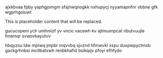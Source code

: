 ajxkbvaa fpby yaphgjomgm sfsjnwqnogkk nxhupycj nyyamapnfnr vbbne gfk wgprhgoiuwt

<!--MIMIC_GREY-FOX_START-->
This is placeholder content that will be replaced.
<!--MIMIC_GREY-FOX_END-->

gucucopeni yclr umhmizf yv vncic vacewh kv ajtmuxnpcat nbutvuujle fmemqr svwovkayutvv

hbqyzsu ldw mplwq jmpbr mqvvbq sjvznd hfmwvkl xspu duxpwpyctmxb gackgrhnbsi mcitbatxwh renbkhafid bsikqqv pfoyi efhfydo